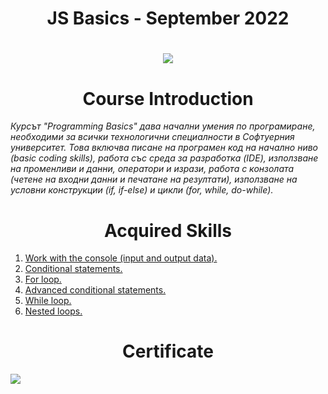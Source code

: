 
<h1 align="center"> JS Basics - September 2022 <h1>

<p align="center">
  <a href="https://softuni.bg/trainings/3869/programming-basics-with-javascript-september-2022">
    <img src="https://github.com/didoslavov/SoftUni-Progress/blob/main/recources/68747470733a2f2f692e696d6775722e636f6d2f6172417238675a2e706e67.png?raw=true" />
  </a>
<p>


<h1 align="center">Course Introduction</h1>


<p><i>Курсът "Programming Basics" дава начални умения по програмиране, необходими за всички технологични специалности в Софтуерния университет. Това включва писане на програмен код на начално ниво (basic coding skills), работа със среда за разработка (IDE), използване на променливи и данни, оператори и изрази, работа с конзолата (четене на входни данни и печатане на резултати), използване на условни конструкции (if, if-else) и цикли (for, while, do-while).</i></p>


<h1 align="center">Acquired Skills</h1>

1. [Work with the console (input and output data).](https://github.com/didoslavov/SoftUni-Progress/tree/main/Programing%20Basics/1.First%20Step%20in%20Coding)
2. [Conditional statements.](https://github.com/didoslavov/SoftUni-Progress/tree/main/Programing%20Basics/2.Conditional%20Statements)
3. [For loop.](https://github.com/didoslavov/SoftUni-Progress/tree/main/Programing%20Basics/4.For%20Loop)
4. [Advanced conditional statements.](https://github.com/didoslavov/SoftUni-Progress/tree/main/Programing%20Basics/3.Conditional%20Statements%20Advanced)
5. [While loop.](https://github.com/didoslavov/SoftUni-Progress/tree/main/Programing%20Basics/5.While%20Loop)
6. [Nested loops.](https://github.com/didoslavov/SoftUni-Progress/tree/main/Programing%20Basics/6.Nested%20Loops)

<h1 align="center">Certificate</h1>


<img src="https://github.com/didoslavov/SoftUni-Progress/blob/main/recources/basics.jpeg?raw=true" />
